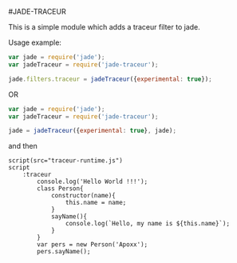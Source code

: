 #JADE-TRACEUR

This is a simple module which adds a traceur filter to jade.

Usage example:

```js
var jade = require('jade');
var jadeTraceur = require('jade-traceur');

jade.filters.traceur = jadeTraceur({experimental: true});
```
OR

```js
var jade = require('jade');
var jadeTraceur = require('jade-traceur');

jade = jadeTraceur({experimental: true}, jade);
```


and then

```jade
script(src="traceur-runtime.js")
script
	:traceur
		console.log('Hello World !!!');
		class Person{
			constructor(name){
				this.name = name;
			}
			sayName(){
				console.log(`Hello, my name is ${this.name}`);
			}
		}
		var pers = new Person('Apoxx');
		pers.sayName();
```
